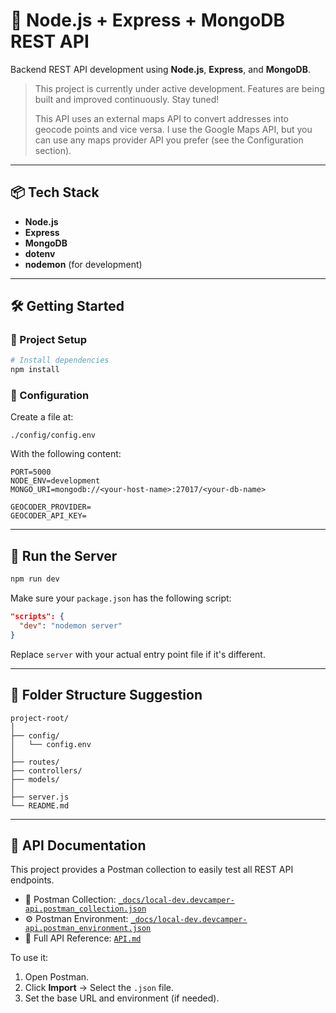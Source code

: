 
# 🚀 Node.js + Express + MongoDB REST API

Backend REST API development using **Node.js**, **Express**, and **MongoDB**.

> This project is currently under active development. Features are being built and improved continuously. Stay tuned!
>
> This API uses an external maps API to convert addresses into geocode points and vice versa. I use the Google Maps API, but you can use any maps provider API you prefer (see the Configuration section).
---

## 📦 Tech Stack

- **Node.js**
- **Express**
- **MongoDB**
- **dotenv**
- **nodemon** (for development)

---

## 🛠️ Getting Started

### 📁 Project Setup

```bash
# Install dependencies
npm install
```

### 📄 Configuration

Create a file at:

```
./config/config.env
```

With the following content:

```env
PORT=5000
NODE_ENV=development
MONGO_URI=mongodb://<your-host-name>:27017/<your-db-name>

GEOCODER_PROVIDER=
GEOCODER_API_KEY=
```

---

## 🚀 Run the Server

```bash
npm run dev
```

Make sure your `package.json` has the following script:

```json
"scripts": {
  "dev": "nodemon server"
}
```

Replace `server` with your actual entry point file if it's different.

---

## 📁 Folder Structure Suggestion

```
project-root/
│
├── config/
│   └── config.env
│
├── routes/
├── controllers/
├── models/
│
├── server.js
└── README.md
```

---

## 📮 API Documentation

This project provides a Postman collection to easily test all REST API endpoints.

- 📂 Postman Collection: [`_docs/local-dev.devcamper-api.postman_collection.json`](./_docs/local-dev.devcamper-api.postman_collection.json)
- ⚙️ Postman Environment: [`_docs/local-dev.devcamper-api.postman_environment.json`](./_docs/local-dev.devcamper-api.postman_environment.json)
- 📘 Full API Reference: [`API.md`](./API.md)

To use it:
1. Open Postman.
2. Click **Import** → Select the `.json` file.
3. Set the base URL and environment (if needed).
